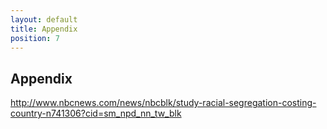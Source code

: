 ```yaml
---
layout: default
title: Appendix
position: 7
---
```

##  Appendix 

http://www.nbcnews.com/news/nbcblk/study-racial-segregation-costing-country-n741306?cid=sm_npd_nn_tw_blk 
